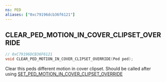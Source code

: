 ```yaml
---
ns: PED
aliases: ["0xc79196dcb36f6121"]
---
```

## CLEAR_PED_MOTION_IN_COVER_CLIPSET_OVERRIDE

```c
// 0xC79196DCB36F6121
void CLEAR_PED_MOTION_IN_COVER_CLIPSET_OVERRIDE(Ped ped);
```

Clear this peds different motion in cover clipset. Should be called after using [SET_PED_MOTION_IN_COVER_CLIPSET_OVERRIDE](#_0x9DBA107B4937F809)

